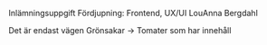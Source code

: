 Inlämningsuppgift Fördjupning: Frontend, UX/UI
LouAnna Bergdahl

Det är endast vägen Grönsakar -> Tomater som har innehåll
